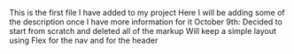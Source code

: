 This is the first file I have added to my project
Here I will be adding some of the description once I have more information for it
October 9th: Decided to start from scratch and deleted all of the markup
Will keep a simple layout using Flex for the nav and for the header